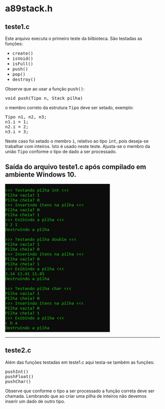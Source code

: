 # a89stack.h

## teste1.c

Este arquivo executa o primeiro teste da bilbioteca. São testadas as funções:
- <tt>create()</tt>
- <tt>isVoid()</tt>
- <tt>isFull()</tt>
- <tt>push()</tt>
- <tt>pop()</tt>
- <tt>destroy()</tt>


Observe que ao usar a função <tt>push()</tt>:

<pre>
void push(Tipo n, Stack pilha)
</pre>

o membro correto da estrutura <tt>Tipo</tt> deve ser setado, exemplo:

<pre>
Tipo n1, n2, n3;
n1.i = 1;
n2.i = 2;
n3.i = 3;
</pre>

Neste caso foi setado o membro <tt>i</tt>, relativo ao tipo <tt>int</tt>, pois deseja-se trabalhar com inteiros.
Isto é usado neste teste. Ajusta-se o membro da união <tt>Tipo</tt> conforme o tipo de dado a ser processado. 

## Saída do arquivo teste1.c após compilado em ambiente Windows 10.

<img src="https://github.com/arataca89/C/blob/main/a89stack/teste1.PNG">

<hr>

## teste2.c

Além das funções testadas em teste1.c aqui testa-se também as funções:

<pre>
pushInt()
pushFloat()
pushChar()
</pre>

Observe que conforme o tipo a ser processado a função correta deve ser chamada. Lembrando que ao criar uma pilha de inteiros não devemos inserir um dado de outro tipo.

